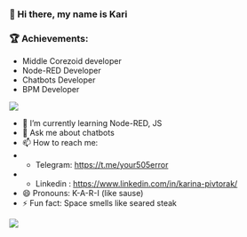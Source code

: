 ### 👋 Hi there, my name is Kari


### 🏆 Achievements:
- Middle Corezoid developer
- Node-RED Developer
- Сhatbots Developer
- BPM Developer


<a href="https://github.com/kariSpace">
  <img align="center"  src="https://github-readme-stats.vercel.app/api?username=KariSpace&theme=github_dark&bg_color=0d1117&show_icons=true&text_color=d4d4d4&hide_border=true&icon_color=8b949e&title_color=58a6ff" />
</a>

<!-- **KariSpace/KariSpace** is a ✨ _special_ ✨ repository because its `README.md` (this file) appears on your GitHub profile. Here are some ideas to get you started: -->
<!--- - 🔭  I’m currently working on https://github.com/KariSpace/dark-chome-extension -->
- 🌱  I’m currently learning Node-RED, JS<!--- 👯 I’m looking to collaborate on ...--><!-- - 🤔 I’m looking for help with ... -->
- 💬  Ask me about chatbots 
- 📫  How to reach me: 
- - Telegram: https://t.me/your505error
- - Linkedin : https://www.linkedin.com/in/karina-pivtorak/
- 😄  Pronouns: K-A-R-I (like sause)
- ⚡  Fun fact: Space smells like seared steak



<a href="https://github.com/kariSpace">
  <img align="center" src="https://github-readme-stats.vercel.app/api/top-langs/?username=KariSpace&theme=tokyonight&show_icons=true&hide_border=true&icon_color=909198&title_color=58a6ff&text_color=d4d4d4&bg_color=0d1117&layout=compact&hide=css" />
</a>


